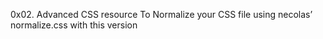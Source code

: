 0x02. Advanced CSS
resource
To Normalize your CSS file using necolas’ normalize.css with this version
